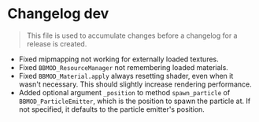 # Changelog dev
> This file is used to accumulate changes before a changelog for a release is
> created.

* Fixed mipmapping not working for externally loaded textures.
* Fixed `BBMOD_ResourceManager` not remembering loaded materials.
* Fixed `BBMOD_Material.apply` always resetting shader, even when it wasn't necessary. This should slightly increase rendering performance.
* Added optional argument `_position` to method `spawn_particle` of `BBMOD_ParticleEmitter`, which is the position to spawn the particle at. If not specified, it defaults to the particle emitter's position.
